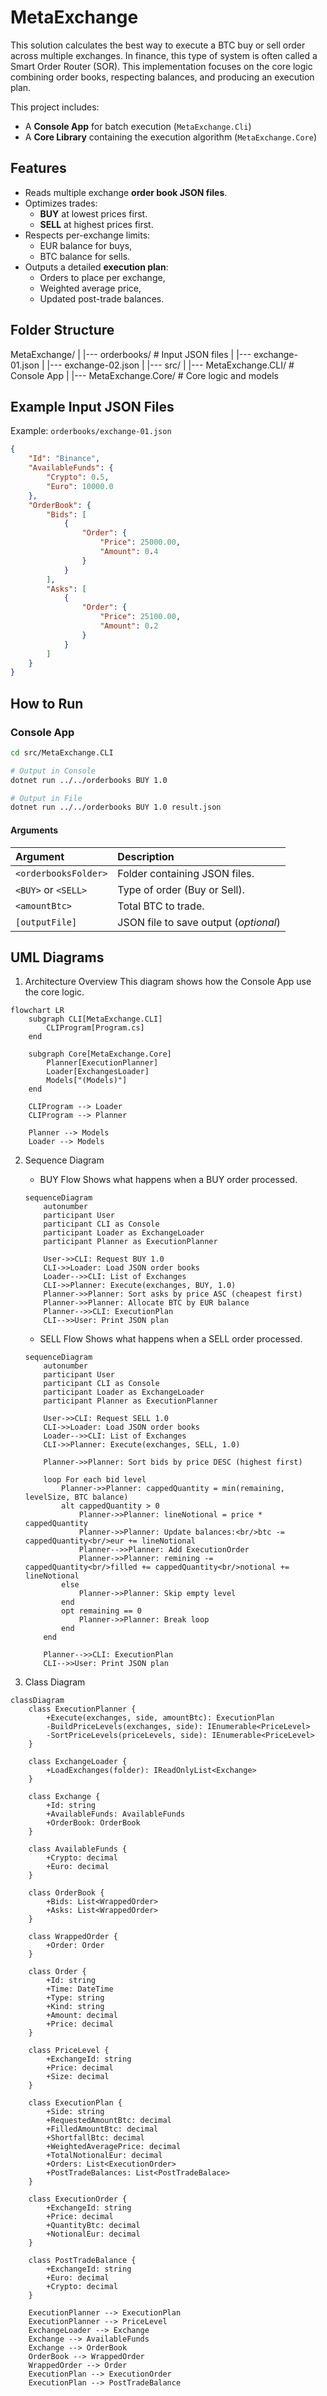 # MetaExchange

This solution calculates the best way to execute a BTC buy or sell order across multiple exchanges. 
In finance, this type of system is often called a Smart Order Router (SOR). 
This implementation focuses on the core logic combining order books, respecting balances, and producing an execution plan.

This project includes:
- A **Console App** for batch execution (`MetaExchange.Cli`)
- A **Core Library** containing the execution algorithm (`MetaExchange.Core`)

## Features
- Reads multiple exchange **order book JSON files**.
- Optimizes trades:
  - **BUY** at lowest prices first.
  - **SELL** at highest prices first.
- Respects per-exchange limits:
  - EUR balance for buys,
  - BTC balance for sells.
- Outputs a detailed **execution plan**:
  - Orders to place per exchange,
  - Weighted average price,
  - Updated post-trade balances.

## Folder Structure
MetaExchange/
|
|--- orderbooks/ # Input JSON files
| |--- exchange-01.json
| |--- exchange-02.json
|
|--- src/
| |--- MetaExchange.CLI/ # Console App
| |--- MetaExchange.Core/ # Core logic and models

## Example Input JSON Files
Example: `orderbooks/exchange-01.json`
```json
{
	"Id": "Binance",
	"AvailableFunds": {
		"Crypto": 0.5,
		"Euro": 10000.0
	},
	"OrderBook": {
		"Bids": [
			{
				"Order": {
					"Price": 25000.00,
					"Amount": 0.4
				}
			}
		],
		"Asks": [
			{
				"Order": {
					"Price": 25100.00,
					"Amount": 0.2
				}
			}
		]
	}
}
```

## How to Run
### Console App
```bash
cd src/MetaExchange.CLI

# Output in Console
dotnet run ../../orderbooks BUY 1.0

# Output in File
dotnet run ../../orderbooks BUY 1.0 result.json
```

#### Arguments
| Argument					| Description							|
|:--------------------------|:--------------------------------------|
| `<orderbooksFolder>`		| Folder containing JSON files.			|
| `<BUY>` or `<SELL>`		| Type of order (Buy or Sell).			|
| `<amountBtc>`				| Total BTC to trade.					|
| `[outputFile]`			| JSON file to save output (*optional*)	|


## UML Diagrams
1. Architecture Overview
This diagram shows how the Console App use the core logic.
```mermaid
flowchart LR
	subgraph CLI[MetaExchange.CLI]
		CLIProgram[Program.cs]
	end

	subgraph Core[MetaExchange.Core]
		Planner[ExecutionPlanner]
		Loader[ExchangesLoader]
		Models["(Models)"]
	end

	CLIProgram --> Loader
	CLIProgram --> Planner

	Planner --> Models
	Loader --> Models
```

2. Sequence Diagram

	- BUY Flow
	Shows what happens when a BUY order processed.
	```mermaid
	sequenceDiagram
		autonumber
		participant User
		participant CLI as Console
		participant Loader as ExchangeLoader
		participant Planner as ExecutionPlanner
 
		User->>CLI: Request BUY 1.0
		CLI->>Loader: Load JSON order books
		Loader-->>CLI: List of Exchanges
		CLI->>Planner: Execute(exchanges, BUY, 1.0)
		Planner->>Planner: Sort asks by price ASC (cheapest first)
		Planner->>Planner: Allocate BTC by EUR balance
		Planner-->>CLI: ExecutionPlan
		CLI-->>User: Print JSON plan
	```

	- SELL Flow
	Shows what happens when a SELL order processed.
	```mermaid
	sequenceDiagram
		autonumber
		participant User
		participant CLI as Console
		participant Loader as ExchangeLoader
		participant Planner as ExecutionPlanner
 
		User->>CLI: Request SELL 1.0
		CLI->>Loader: Load JSON order books
		Loader-->>CLI: List of Exchanges
		CLI->>Planner: Execute(exchanges, SELL, 1.0)

		Planner->>Planner: Sort bids by price DESC (highest first)

		loop For each bid level
			Planner->>Planner: cappedQuantity = min(remaining, levelSize, BTC balance)
			alt cappedQuantity > 0
				Planner->>Planner: lineNotional = price * cappedQuantity
				Planner->>Planner: Update balances:<br/>btc -= cappedQuantity<br/>eur += lineNotional
				Planner-->>Planner: Add ExecutionOrder
				Planner->>Planner: remining -= cappedQuantity<br/>filled += cappedQuantity<br/>notional += lineNotional
			else
				Planner->>Planner: Skip empty level
			end
			opt remaining == 0
				Planner->>Planner: Break loop
			end
		end

		Planner-->>CLI: ExecutionPlan
		CLI-->>User: Print JSON plan
	```

3. Class Diagram 
```mermaid
classDiagram
	class ExecutionPlanner {
		+Execute(exchanges, side, amountBtc): ExecutionPlan
		-BuildPriceLevels(exchanges, side): IEnumerable<PriceLevel>
		-SortPriceLevels(priceLevels, side): IEnumerable<PriceLevel>
	}

	class ExchangeLoader {
		+LoadExchanges(folder): IReadOnlyList<Exchange>
	}

	class Exchange {
		+Id: string
		+AvailableFunds: AvailableFunds
		+OrderBook: OrderBook
	}

	class AvailableFunds {
		+Crypto: decimal
		+Euro: decimal
	}

	class OrderBook {
		+Bids: List<WrappedOrder>
		+Asks: List<WrappedOrder>
	}

	class WrappedOrder {
		+Order: Order
	}

	class Order {
		+Id: string
		+Time: DateTime
		+Type: string
		+Kind: string
		+Amount: decimal
		+Price: decimal
	}

	class PriceLevel {
		+ExchangeId: string
		+Price: decimal
		+Size: decimal
	}

	class ExecutionPlan {
		+Side: string
		+RequestedAmountBtc: decimal
		+FilledAmountBtc: decimal
		+ShortfallBtc: decimal
		+WeightedAveragePrice: decimal
		+TotalNotionalEur: decimal
		+Orders: List<ExecutionOrder>
		+PostTradeBalances: List<PostTradeBalace>
	}

	class ExecutionOrder {
		+ExchangeId: string
		+Price: decimal
		+QuantityBtc: decimal
		+NotionalEur: decimal
	}

	class PostTradeBalance {
		+ExchangeId: string
		+Euro: decimal
		+Crypto: decimal
	}

	ExecutionPlanner --> ExecutionPlan
	ExecutionPlanner --> PriceLevel
	ExchangeLoader --> Exchange
	Exchange --> AvailableFunds
	Exchange --> OrderBook
	OrderBook --> WrappedOrder
	WrappedOrder --> Order
	ExecutionPlan --> ExecutionOrder
	ExecutionPlan --> PostTradeBalance
```
